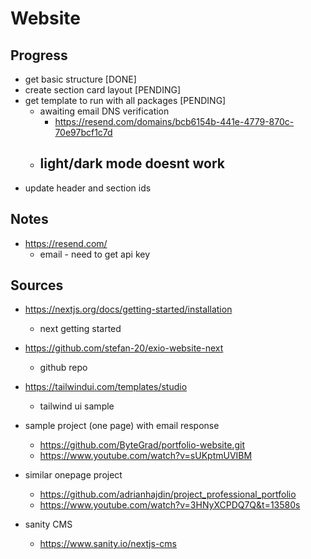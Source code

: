 # Website

## Progress

- get basic structure [DONE]
- create section card layout [PENDING]
- get template to run with all packages [PENDING]
  - awaiting email DNS verification
    - https://resend.com/domains/bcb6154b-441e-4779-870c-70e97bcf1c7d
  - light/dark mode doesnt work
    -
- update header and section ids

## Notes

- https://resend.com/
  - email - need to get api key

## Sources

- https://nextjs.org/docs/getting-started/installation
  - next getting started
- https://github.com/stefan-20/exio-website-next
  - github repo
- https://tailwindui.com/templates/studio
  - tailwind ui sample
- sample project (one page) with email response
  - https://github.com/ByteGrad/portfolio-website.git
  - https://www.youtube.com/watch?v=sUKptmUVIBM
- similar onepage project

  - https://github.com/adrianhajdin/project_professional_portfolio
  - https://www.youtube.com/watch?v=3HNyXCPDQ7Q&t=13580s

- sanity CMS
  - https://www.sanity.io/nextjs-cms
